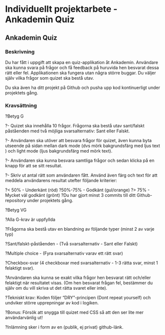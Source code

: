 # Individuellt projektarbete - Ankademin Quiz

## Ankademin Quiz

### Beskrivning

Du har fått i uppgift att skapa en quiz-applikation åt Ankademin. Användare ska kunna svara på frågor och få feedback på huruvida hen besvarat dessa rätt eller fel. Applikationen ska fungera utan några större buggar. Du väljer själv vilka frågor som quizet ska bestå utav.

Du ska även ha ditt projekt på Github och pusha upp kod kontinuerligt under projektets gång.

### Kravsättning

?Betyg G

?- Quizet ska innehålla 10 frågor. Frågorna ska bestå utav sant/falskt påståenden med två möjliga svarsalternativ: Sant eller Falskt.

?- Användaren ska utöver att besvara frågor för quizet, även kunna byta utseende på sidan mellan dark mode (dvs mörk bakgrundsfärg med ljus text ) och light mode (ljus bakgrundsfärg med mörk text).

?- Användaren ska kunna besvara samtliga frågor och sedan klicka på en knapp för att se sitt resultat.

?- Skriv ut antal rätt som användaren fått. Använd även färg och text för att meddela användarens resultat utefter följande kriterier: 

?< 50% - Underkänt (röd)
?50%-75% - Godkänt (gul/orange)
?> 75% - Mycket väl godkänt (grönt)
?Du har gjort minst 3 commits till ditt Github-repository under projektets gång.

?Betyg VG

?Alla G-krav är uppfyllda

?Frågorna ska bestå utav en blandning av följande typer (minst 2 av varje typ)

?Sant/falskt-påståenden - (Två svarsalternativ - Sant eller Falskt)

?Multiple choice - (Fyra svarsalternativ varav ett rätt svar)

?Checkbox-svar (4 checkboxar med svarsalternativ - 1-3 rätta svar, minst 1 felaktigt svar).

?Användaren ska kunna se exakt vilka frågor hen besvarat rätt och/eller felaktigt när resultatet visas. (Om hen besvarat frågan fel, bestämmer du själv om du vill skriva ut det rätta svaret eller inte).

?Tekniskt krav: Koden följer “DRY”-principen (Dont repeat yourself) och undviker större upprepningar av kod i logiken.


?Bonus: Försök att snygga till quizet med CSS så att den ser lite mer användarvänlig ut!

?Inlämning sker i form av en (publik, ej privat) github-länk.